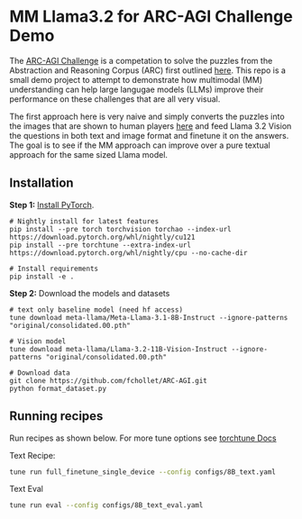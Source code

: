 # MM Llama3.2 for ARC-AGI Challenge Demo
The [ARC-AGI Challenge](https://arcprize.org/) is a competation to solve the puzzles from the Abstraction and Reasoning Corpus (ARC) first outlined [here](https://arxiv.org/abs/1911.01547). This repo is a small demo project to attempt to demonstrate how multimodal (MM) understanding can help large langugae models (LLMs) improve their performance on these challenges that are all very visual.

The first approach here is very naive and simply converts the puzzles into the images that are shown to human players [here](https://arcprize.org/play) and feed Llama 3.2 Vision the questions in both text and image format and finetune it on the answers. The goal is to see if the MM approach can improve over a pure textual approach for the same sized Llama model.

## Installation

**Step 1:** [Install PyTorch](https://pytorch.org/get-started/locally/).

```
# Nightly install for latest features
pip install --pre torch torchvision torchao --index-url https://download.pytorch.org/whl/nightly/cu121
pip install --pre torchtune --extra-index-url https://download.pytorch.org/whl/nightly/cpu --no-cache-dir
```

```
# Install requirements
pip install -e .
```

**Step 2:** Download the models and datasets

```
# text only baseline model (need hf access)
tune download meta-llama/Meta-Llama-3.1-8B-Instruct --ignore-patterns "original/consolidated.00.pth"
```

```
# Vision model
tune download meta-llama/Llama-3.2-11B-Vision-Instruct --ignore-patterns "original/consolidated.00.pth"
```

```
# Download data
git clone https://github.com/fchollet/ARC-AGI.git
python format_dataset.py
```

## Running recipes

Run recipes as shown below. For more tune options see [torchtune Docs](https://pytorch.org/torchtune/stable/tune_cli.html)

Text Recipe:
```bash
tune run full_finetune_single_device --config configs/8B_text.yaml
```

Text Eval
```bash
tune run eval --config configs/8B_text_eval.yaml
```
